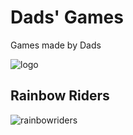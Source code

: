# Dads' Games
Games made by Dads

![logo](https://github.com/jonrick/dadsgames/blob/main/logo.png)

## Rainbow Riders
![rainbowriders](https://github.com/jonrick/dadsgames/blob/main/rainbowriders.gif)
